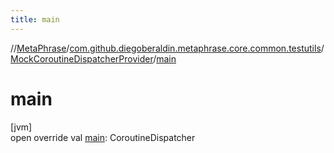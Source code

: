 ```yaml
---
title: main
---
```

//[MetaPhrase](../../../index.html)/[com.github.diegoberaldin.metaphrase.core.common.testutils](../index.html)/[MockCoroutineDispatcherProvider](index.html)/[main](main.html)



# main



[jvm]\
open override val [main](main.html): CoroutineDispatcher




